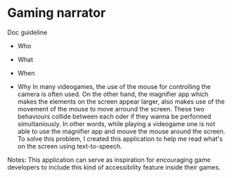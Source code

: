 # Gaming narrator

Doc guideline
- Who
- What
- When

- Why
In many videogames, the use of the mouse for controlling the camera is often used. On the other hand, the magnifier app which makes the elements on the screen appear larger, also makes use of the movement of the mouse to move arround the screen. These two behaviours collide between each oder if they wanna be performed simultaniously. In other words, while playing a videogame one is not able to use the magnifier app and mouve the mouse around the screen. 
To solve this problem, I created this application to help me read what's on the screen using text-to-speech.

Notes:
This application can serve as inspiration for encouraging game developers to include this kind of accessibility feature inside their games. 
